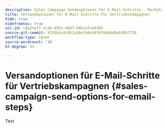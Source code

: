```yaml
---
description: Sales Campaign-Sendeoptionen für E-Mail-Schritte - Marketo-Dokumente - Produktdokumentation
title: Versandoptionen für E-Mail-Schritte für Vertriebskampagnen
hide: true
hidefromtoc: true
exl-id: c8a21eff-3cab-4555-88d7-94bc4fce9365
source-git-commit: 9193b1c0c051a16efb6a34f870a694bab309f72b
workflow-type: tm+mt
source-wordcount: '26'
ht-degree: 3%

---
```


# Versandoptionen für E-Mail-Schritte für Vertriebskampagnen {#sales-campaign-send-options-for-email-steps}

Text
